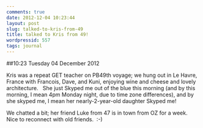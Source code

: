 ```yaml
---
comments: true
date: 2012-12-04 10:23:44
layout: post
slug: talked-to-kris-from-49
title: talked to Kris from 49!
wordpressid: 557
tags: journal
---
```


##10:23 Tuesday 04 December 2012

Kris was a repeat GET teacher on PB49th voyage; we hung out in Le Havre, France with Francois, Dave, and Kuni, enjoying wine and cheese and lovely architecture.   She just Skyped me out of the blue this morning (and by this morning, I mean 4pm Monday night, due to time zone differences), and by she skyped me, I mean her nearly-2-year-old daughter Skyped me!

We chatted a bit; her friend Luke from 47 is in town from OZ for a week.  Nice to reconnect with old friends.  :-)
